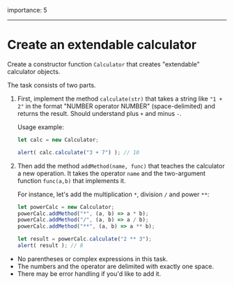 importance: 5

---

# Create an extendable calculator

Create a constructor function `Calculator` that creates "extendable" calculator objects.

The task consists of two parts.

1. First, implement the method `calculate(str)` that takes a string like `"1 + 2"` in the format "NUMBER operator NUMBER" (space-delimited) and returns the result. Should understand plus `+` and minus `-`.

    Usage example:

    ```js
    let calc = new Calculator;

    alert( calc.calculate("3 + 7") ); // 10
    ```
2. Then add the method `addMethod(name, func)` that teaches the calculator a new operation. It takes the operator `name` and the two-argument function `func(a,b)` that implements it.

    For instance, let's add the multiplication `*`, division `/` and power `**`:

    ```js
    let powerCalc = new Calculator;
    powerCalc.addMethod("*", (a, b) => a * b);
    powerCalc.addMethod("/", (a, b) => a / b);
    powerCalc.addMethod("**", (a, b) => a ** b);

    let result = powerCalc.calculate("2 ** 3");
    alert( result ); // 8
    ```

- No parentheses or complex expressions in this task.
- The numbers and the operator are delimited with exactly one space.
- There may be error handling if you'd like to add it.